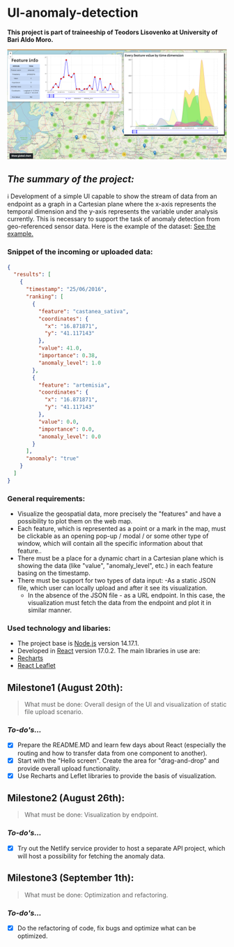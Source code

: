 # UI-anomaly-detection #

**This project is part of traineeship of Teodors Lisovenko at University of Bari Aldo Moro.**

![title-picture](/assets/title-picture.png)

## *The summary of the project:* ##

:information_source: Development of a simple UI capable to show the stream of data from an endpoint as a graph in a Cartesian plane where the x-axis represents the temporal dimension and the y-axis represents the variable under analysis currently. This is necessary to support the task of anomaly detection from geo-referenced sensor data. Here is the example of the dataset: [See the example.](data-example.json)

### Snippet of the incoming or uploaded data:
```json
{
  "results": [
    {
      "timestamp": "25/06/2016",
      "ranking": [
        {
          "feature": "castanea_sativa",
          "coordinates": {
            "x": "16.871871",
            "y": "41.117143"
          },
          "value": 41.0,
          "importance": 0.38,
          "anomaly_level": 1.0
        },
        {
          "feature": "artemisia",
          "coordinates": {
            "x": "16.871871",
            "y": "41.117143"
          },
          "value": 0.0,
          "importance": 0.0,
          "anomaly_level": 0.0
        }
      ],
      "anomaly": "true"
    }
  ]
}

```

### General requirements: ###

- Visualize the geospatial data, more precisely the "features" and have a possibility to plot them on the web map.
- Each feature, which is represented as a point or a mark in the map, must be clickable as an opening pop-up / modal / or some other type of window, which will contain all the specific information about that feature.. 
- There must be a place for a dynamic chart in a Cartesian plane which is showing the data (like "value", "anomaly_level", etc.) in each feature basing on the timestamp. 
- There must be support for two types of data input:
    -As a static JSON file, which user can locally upload and after it see its visualization.
    - In the absence of the JSON file - as a URL endpoint. In this case, the visualization must fetch the data from the endpoint and plot it in similar manner. 

### Used technology and libaries: ###

* The project base is [Node.js](https://nodejs.org/en/) version 14.17.1.
* Developed in [React](https://reactjs.org/) version 17.0.2.
The main libraries in use are:
* [Recharts](https://recharts.org/en-US//)
* [React Leaflet](https://react-leaflet.js.org/)
## Milestone1 (August 20th): ##

> What must be done: Overall design of the UI and visualization of static file upload scenario.
### *To-do's...* ###

- [x] Prepare the README.MD and learn few days about React (especially the routing and how to transfer data from one component to another).
- [x] Start with the "Hello screen". Create the area for "drag-and-drop" and provide overall upload functionality.
- [x] Use Recharts and Leflet libraries to provide the basis of visualization.

## Milestone2 (August 26th): ##

> What must be done: Visualization by endpoint.
### *To-do's...* ###

- [x] Try out the Netlify service provider to host a separate API project, which will host a possibility for fetching the anomaly data.
## Milestone3 (September 1th): ##

> What must be done: Optimization and refactoring.
### *To-do's...* ###

- [x] Do the refactoring of code, fix bugs and optimize what can be optimized.   

